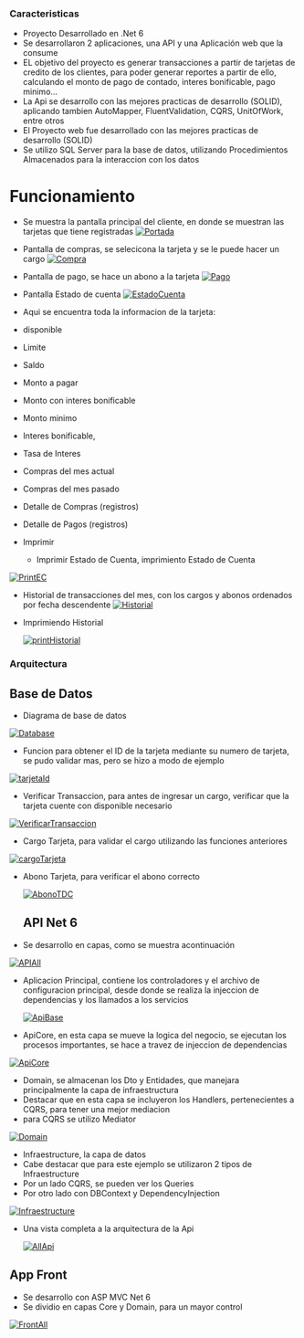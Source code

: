 ### Caracteristicas

- Proyecto Desarrollado en .Net 6
- Se desarrollaron 2 aplicaciones, una API y una Aplicación web que la consume
- EL objetivo del proyecto es generar transacciones a partir de tarjetas de credito de los clientes, para poder generar reportes a partir de ello, calculando el monto de pago de contado, interes bonificable, pago minimo...
- La Api se desarrollo con las mejores practicas de desarrollo (SOLID), aplicando tambien AutoMapper, FluentValidation, CQRS, UnitOfWork, entre otros
- El Proyecto web fue desarrollado con las mejores practicas de desarrollo (SOLID)
- Se utilizo SQL Server para la base de datos, utilizando Procedimientos Almacenados para la interaccion con los datos

# Funcionamiento
- Se muestra la pantalla principal del cliente, en donde se muestran las tarjetas que tiene registradas
[![Portada](https://github.com/RobertBonilla/BancoTarjeta/blob/main/Documentacion/capturas/test/pantallaPrincipa%C3%B1.png "Portada")](https://github.com/RobertBonilla/BancoTarjeta/blob/main/Documentacion/capturas/test/pantallaPrincipa%C3%B1.png "Portada")

- Pantalla de compras, se selecicona la tarjeta y se le puede hacer un cargo
[![Compra](https://github.com/RobertBonilla/BancoTarjeta/blob/TestDocumentation/Documentacion/capturas/test/compra.png "Compra")](https://github.com/RobertBonilla/BancoTarjeta/blob/TestDocumentation/Documentacion/capturas/test/compra.png "Compra")
- Pantalla de pago, se hace un abono a la tarjeta
[![Pago](https://github.com/RobertBonilla/BancoTarjeta/blob/TestDocumentation/Documentacion/capturas/test/pago.png "Pago")](https://github.com/RobertBonilla/BancoTarjeta/blob/TestDocumentation/Documentacion/capturas/test/pago.png "Pago")

- Pantalla Estado de cuenta
[![EstadoCuenta](https://github.com/RobertBonilla/BancoTarjeta/blob/TestDocumentation/Documentacion/capturas/test/EstadoCuenta.png "EstadoCuenta")](https://github.com/RobertBonilla/BancoTarjeta/blob/TestDocumentation/Documentacion/capturas/test/EstadoCuenta.png "EstadoCuenta")

- Aqui se encuentra toda la informacion de la tarjeta:
- disponible
- Limite
- Saldo
- Monto a pagar
- Monto con interes bonificable
- Monto minimo
- Interes bonificable,
- Tasa de Interes 
- Compras del mes actual
- Compras del mes pasado
- Detalle de Compras (registros)
- Detalle de Pagos (registros)
- Imprimir


  - Imprimir Estado de Cuenta, imprimiento Estado de Cuenta

[![PrintEC](https://github.com/RobertBonilla/BancoTarjeta/blob/TestDocumentation/Documentacion/capturas/test/PrintEstadoCuenta.png "PrintEC")](https://github.com/RobertBonilla/BancoTarjeta/blob/TestDocumentation/Documentacion/capturas/test/PrintEstadoCuenta.png "PrintEC")

- Historial de transacciones del mes, con los cargos y abonos ordenados por fecha descendente
[![Historial](https://github.com/RobertBonilla/BancoTarjeta/blob/TestDocumentation/Documentacion/capturas/test/Historial.png "Historial")](https://github.com/RobertBonilla/BancoTarjeta/blob/TestDocumentation/Documentacion/capturas/test/Historial.png "Historial")

- Imprimiendo Historial

  [![printHistorial](https://github.com/RobertBonilla/BancoTarjeta/blob/TestDocumentation/Documentacion/capturas/test/PrintHistorial.png "printHistorial")](https://github.com/RobertBonilla/BancoTarjeta/blob/TestDocumentation/Documentacion/capturas/test/PrintHistorial.png "printHistorial")

### Arquitectura

## Base de Datos

- Diagrama de base de datos

[![Database](https://github.com/RobertBonilla/BancoTarjeta/blob/TestDocumentation/Documentacion/capturas/test/Database.png "Database")](https://github.com/RobertBonilla/BancoTarjeta/blob/TestDocumentation/Documentacion/capturas/test/Database.png "Database")


- Funcion para obtener el ID de la tarjeta mediante su numero de tarjeta, se pudo validar mas, pero se hizo a modo de ejemplo

[![tarjetaId](https://github.com/RobertBonilla/BancoTarjeta/blob/TestDocumentation/Documentacion/capturas/DB/getTarjetaId.png "tarjetaId")](http://https://github.com/RobertBonilla/BancoTarjeta/blob/TestDocumentation/Documentacion/capturas/DB/getTarjetaId.png "tarjetaId")

- Verificar Transaccion, para antes de ingresar un cargo, verificar que la tarjeta cuente con disponible necesario
  
[![VerificarTransaccion](https://github.com/RobertBonilla/BancoTarjeta/blob/TestDocumentation/Documentacion/capturas/DB/verificarTransaccion.png "VerificarTransaccion")](https://github.com/RobertBonilla/BancoTarjeta/blob/TestDocumentation/Documentacion/capturas/DB/verificarTransaccion.png "VerificarTransaccion")

- Cargo Tarjeta, para validar el cargo utilizando las funciones anteriores
  
[![cargoTarjeta](https://github.com/RobertBonilla/BancoTarjeta/blob/TestDocumentation/Documentacion/capturas/DB/cargoTarjeta.png "cargoTarjeta")](https://github.com/RobertBonilla/BancoTarjeta/blob/TestDocumentation/Documentacion/capturas/DB/cargoTarjeta.png "cargoTarjeta")

- Abono Tarjeta, para verificar el abono correcto

  [![AbonoTDC](https://github.com/RobertBonilla/BancoTarjeta/blob/TestDocumentation/Documentacion/capturas/DB/abonoTarjeta.png "AbonoTDC")](https://github.com/RobertBonilla/BancoTarjeta/blob/TestDocumentation/Documentacion/capturas/DB/abonoTarjeta.png "AbonoTDC")

  ## API Net 6

- Se desarrollo en capas, como se muestra acontinuación

[![APIAll](https://github.com/RobertBonilla/BancoTarjeta/blob/TestDocumentation/Documentacion/capturas/Code/arquitectura_Api_All.png "APIAll")](https://github.com/RobertBonilla/BancoTarjeta/blob/TestDocumentation/Documentacion/capturas/Code/arquitectura_Api_All.png "APIAll")

- Aplicacion Principal, contiene los controladores y el archivo de configuracion principal, desde donde se realiza la injeccion de dependencias y los llamados a los servicios
  
  [![ApiBase](https://github.com/RobertBonilla/BancoTarjeta/blob/TestDocumentation/Documentacion/capturas/Code/Arquitectura_API_base.png "ApiBase")](https://github.com/RobertBonilla/BancoTarjeta/blob/TestDocumentation/Documentacion/capturas/Code/Arquitectura_API_base.png "ApiBase")

- ApiCore, en esta capa se mueve la logica del negocio, se ejecutan los procesos importantes, se hace a travez de injeccion de dependencias
  
[![ApiCore](https://github.com/RobertBonilla/BancoTarjeta/blob/TestDocumentation/Documentacion/capturas/Code/Arquitectura_API_Core.png "ApiCore")](https://github.com/RobertBonilla/BancoTarjeta/blob/TestDocumentation/Documentacion/capturas/Code/Arquitectura_API_Core.png "ApiCore")

- Domain, se almacenan los Dto y Entidades, que manejara principalmente la capa de infraestructura
- Destacar que en esta capa se incluyeron los Handlers, pertenecientes a CQRS, para tener una mejor mediacion
- para CQRS se utilizo Mediator
  
[![Domain](https://github.com/RobertBonilla/BancoTarjeta/blob/TestDocumentation/Documentacion/capturas/Code/arquitectura_Api_Domain.png "Domain")](https://github.com/RobertBonilla/BancoTarjeta/blob/TestDocumentation/Documentacion/capturas/Code/arquitectura_Api_Domain.png "Domain")

- Infraestructure, la capa de datos
- Cabe destacar que para este ejemplo se utilizaron 2 tipos de Infraestructure
- Por un lado CQRS, se pueden ver los Queries
- Por otro lado con DBContext y DependencyInjection
  
[![Infraestructure](https://github.com/RobertBonilla/BancoTarjeta/blob/TestDocumentation/Documentacion/capturas/Code/arquitectura_Api_Infraestructure.png "Infraestructure")](https://github.com/RobertBonilla/BancoTarjeta/blob/TestDocumentation/Documentacion/capturas/Code/arquitectura_Api_Infraestructure.png "Infraestructure")

- Una vista completa a la arquitectura de la Api


  [![AllApi](https://github.com/RobertBonilla/BancoTarjeta/blob/TestDocumentation/Documentacion/capturas/Code/arquitectura_Api_All2.png "AllApi")](https://github.com/RobertBonilla/BancoTarjeta/blob/TestDocumentation/Documentacion/capturas/Code/arquitectura_Api_All2.png "AllApi")

## App Front

- Se desarrollo con ASP MVC Net 6
- Se dividio en capas Core y Domain, para un mayor control

  


[![FrontAll](https://github.com/RobertBonilla/BancoTarjeta/blob/TestDocumentation/Documentacion/capturas/Code/arquitectura_Front_All.png "FrontAll")](https://github.com/RobertBonilla/BancoTarjeta/blob/TestDocumentation/Documentacion/capturas/Code/arquitectura_Front_All.png "FrontAll")






















